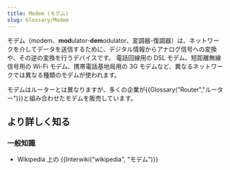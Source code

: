 ```yaml
---
title: Modem (モデム)
slug: Glossary/Modem
---
```


モデム（modem、**mod**ulator-**dem**odulator、変調器-復調器）は、ネットワークを介してデータを送信するために、デジタル情報からアナログ信号への変換や、その逆の変換を行うデバイスです。 電話回線用の DSL モデム、短距離無線信号用の Wi-Fi モデム、携帯電話基地局用の 3G モデムなど、異なるネットワークでは異なる種類のモデムが使われます。

モデムはルーターとは異なりますが、多くの企業が{{Glossary("Router","ルーター")}}と組み合わせたモデムを販売しています。

## より詳しく知る

### 一般知識

- Wikipedia 上の {{Interwiki("wikipedia", "モデム")}}
